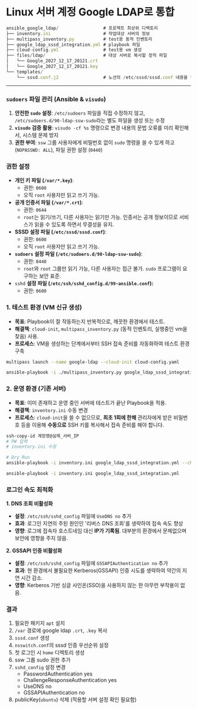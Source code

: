 # Linux 서버 계정 Google LDAP로 통합


```jsx
ansible_google_ldap/                 # 프로젝트 최상위 디렉토리
├── inventory.ini                    # 작업대상 서버의 정보
├── multipass_inventory.py           # test용 동적 인벤토리
├── google_ldap_sssd_integration.yml # playbook 파일
├── cloud-config.yml                 # test용 vm 생성
├── files/ldap/                      # 대상 서버로 복사할 정적 파일
│   └── Google_2027_12_17_20121.crt
│   └── Google_2027_12_17_20121.key 
└── templates/                       
    └── sssd.conf.j2                 # 노션의 /etc/sssd/sssd.conf 내용을 담을 템플릿
```

---

### `sudoers` 파일 관리 (Ansible & `visudo`)

1. **안전한 `sudo` 설정**: `/etc/sudoers` 파일을 직접 수정하지 않고, `/etc/sudoers.d/90-ldap-ssw-sudo`라는 별도 파일을 생성 또는 수정
2. **`visudo` 검증 활용**: `visudo -cf %s` 명령으로 변경 내용의 문법 오류를 미리 확인해서, 시스템 문제 방지
3. **권한 부여**: `ssw` 그룹 사용자에게 비밀번호 없이 `sudo` 명령을 쓸 수 있게 하고 (`NOPASSWD: ALL`), 파일 권한 설정 (`0440`)

### 권한 설정

- **개인 키 파일 (`/var/*.key`)**:
    - 권한: `0600`
    - 오직 `root` 사용자만 읽고 쓰기 가능.
- **공개 인증서 파일 (`/var/*.crt`)**:
    - 권한: `0644`
    - `root`는 읽기/쓰기, 다른 사용자는 읽기만 가능. 인증서는 공개 정보이므로 서비스가 읽을 수 있도록 하면서 무결성을 유지.
- **SSSD 설정 파일 (`/etc/sssd/sssd.conf`)**:
    - 권한: `0600`
    - 오직 `root` 사용자만 읽고 쓰기 가능.
- **`sudoers` 설정 파일 (`/etc/sudoers.d/90-ldap-ssw-sudo`)**:
    - 권한: `0440`
    - `root`와 `root` 그룹만 읽기 가능, 다른 사용자는 접근 불가. `sudo` 프로그램이 요구하는 보안 표준.
- `sshd` **설정 파일 (`/etc/ssh/sshd_config.d/99-ansible.conf`):**
    - 권한: `0600`

### 1. 테스트 환경 (VM 신규 생성)

- **목표**: Playbook이 잘 작동하는지 반복적으로, 깨끗한 환경에서 테스트.
- **해결책**: `cloud-init`, `multipass_inventory.py` (동적 인벤토리, 실행중인 vm을 찾음) 사용.
- **프로세스**: VM을 생성하는 단계에서부터 SSH 접속 준비를 자동화하여 테스트 환경 구축

```bash
multipass launch --name google-ldap --cloud-init cloud-config.yaml

ansible-playbook -i ./multipass_inventory.py google_ldap_sssd_integration.yml
```

### 2. 운영 환경 (기존 서버)

- **목표**: 이미 존재하고 운영 중인 서버에 테스트가 끝난 Playbook을 적용.
- **해결책**: `inventory.ini` 수동 변경
- **프로세스**: `cloud-init`을 쓸 수 없으므로, **최초 1회에 한해** 관리자에게 받은 비밀번호 등을 이용해 **수동으로** SSH 키를 복사해서 접속 준비를 해야 합니다.

```bash
ssh-copy-id 계정명@실제_서버_IP
# PW 입력
# inventory.ini 수정

# Dry Run
ansible-playbook -i inventory.ini google_ldap_sssd_integration.yml --check --diff

ansible-playbook -i inventory.ini google_ldap_sssd_integration.yml
```

### 로그인 속도 최적화

**1. DNS 조회 비활성화**

- **설정**: `/etc/ssh/sshd_config` 파일에 `UseDNS no` 추가
- **효과**: 로그인 지연의 주된 원인인 '리버스 DNS 조회'를 생략하여 접속 속도 향상
- **영향**: 로그에 접속자 호스트네임 대신 **IP가 기록됨**. 대부분의 환경에서 문제없으며 보안에 영향을 주지 않음.

**2. GSSAPI 인증 비활성화**

- **설정**: `/etc/ssh/sshd_config` 파일에 `GSSAPIAuthentication no` 추가
- **효과**: 현 환경에서 불필요한 Kerberos(GSSAPI) 인증 시도를 생략하여 약간의 지연 시간 감소.
- **영향**: Kerberos 기반 싱글 사인온(SSO)을 사용하지 않는 한 아무런 부작용이 없음.

### 결과

1. 필요한 패키지 `apt` 설치
2. `/var` 경로에 google ldap `.crt`, `.key` 복사
3. `sssd.conf` 생성
4. `nsswitch.conf`의 sssd 인증 우선순위 설정
5. 첫 로그인 시 `home` 디렉토리 생성
6. ssw 그룹 sudo 권한 추가
7. `sshd_config` 설정 변경
    - PasswordAuthentication yes
    - ChallengeResponseAuthentication yes
    - UseDNS no
    - GSSAPIAuthentication no
8. publicKey(`ubuntu`) 삭제 (적용할 서버 설정 확인 필요함)
